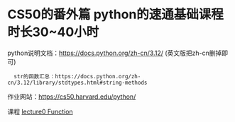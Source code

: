 # CS50的番外篇 python的速通基础课程 时长30~40小时

python说明文档：https://docs.python.org/zh-cn/3.12/     (英文版把zh-cn删掉即可)

      str的函数汇总：https://docs.python.org/zh-cn/3.12/library/stdtypes.html#string-methods



作业网站：https://cs50.harvard.edu/python/


课程
[lecture0 Function](https://cs50.harvard.edu/python/weeks/0/)
